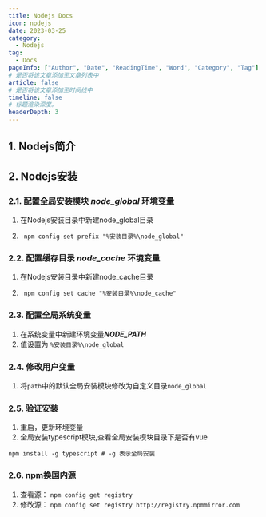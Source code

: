 ```yaml
---
title: Nodejs Docs
icon: nodejs
date: 2023-03-25
category: 
  - Nodejs
tag:
  - Docs
pageInfo: ["Author", "Date", "ReadingTime", "Word", "Category", "Tag"]
# 是否将该文章添加至文章列表中
article: false
# 是否将该文章添加至时间线中
timeline: false
# 标题渲染深度。
headerDepth: 3
---
```

## 1. Nodejs简介

## 2. Nodejs安装
### 2.1. 配置全局安装模块 _node_global_ 环境变量
1. 在Nodejs安装目录中新建node_global目录
2. ```shell
    npm config set prefix "%安装目录%\node_global"
    ```
### 2.2. 配置缓存目录 _node_cache_ 环境变量
1. 在Nodejs安装目录中新建node_cache目录
2. ```shell
    npm config set cache "%安装目录%\node_cache"
    ```
### 2.3. 配置全局系统变量
1. 在系统变量中新建环境变量***NODE_PATH***
2. 值设置为 `%安装目录%\node_global`

### 2.4. 修改用户变量
1. 将`path`中的默认全局安装模块修改为自定义目录`node_global`

### 2.5. 验证安装
1. 重启，更新环境变量
2. 全局安装typescript模块,查看全局安装模块目录下是否有vue
```shell
npm install -g typescript # -g 表示全局安装
```
### 2.6. npm换国内源
1. 查看源： `npm config get registry`
2. 修改源： `npm config set registry http://registry.npmmirror.com`